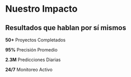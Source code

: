 # Nuestro Impacto

## Resultados que hablan por sí mismos

**50+**
Proyectos Completados

**95%**
Precisión Promedio

**2.3M**
Predicciones Diarias

**24/7**
Monitoreo Activo